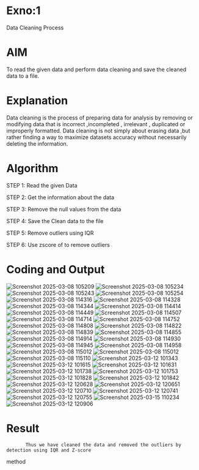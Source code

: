 # Exno:1
Data Cleaning Process

# AIM
To read the given data and perform data cleaning and save the cleaned data to a file.

# Explanation
Data cleaning is the process of preparing data for analysis by removing or modifying data that is incorrect ,incompleted , irrelevant , duplicated or improperly formatted. Data cleaning is not simply about erasing data ,but rather finding a way to maximize datasets accuracy without necessarily deleting the information.

# Algorithm
STEP 1: Read the given Data

STEP 2: Get the information about the data

STEP 3: Remove the null values from the data

STEP 4: Save the Clean data to the file

STEP 5: Remove outliers using IQR

STEP 6: Use zscore of to remove outliers


# Coding and Output
![Screenshot 2025-03-08 105209](https://github.com/user-attachments/assets/62b26d8e-0dc7-4bcc-9109-1b819b58c44d)
![Screenshot 2025-03-08 105234](https://github.com/user-attachments/assets/95629503-c4c0-4fa4-b4b0-3820a8509a4a)
![Screenshot 2025-03-08 105243](https://github.com/user-attachments/assets/9cc5b91b-6a47-4638-a164-1fbd0d85dd90)
![Screenshot 2025-03-08 105254](https://github.com/user-attachments/assets/7d5115cf-e07e-447d-8f78-57071bd1c59b)
![Screenshot 2025-03-08 114316](https://github.com/user-attachments/assets/d06dff7c-cafa-45c3-9320-4d8f85118163)
![Screenshot 2025-03-08 114328](https://github.com/user-attachments/assets/ca856563-3934-4e82-9caa-2e84f09f1370)
![Screenshot 2025-03-08 114344](https://github.com/user-attachments/assets/59fe83b5-3730-471d-a934-c4e4aa68237e)
![Screenshot 2025-03-08 114414](https://github.com/user-attachments/assets/560e7fe8-ffce-424f-b5e5-836a1350524f)
![Screenshot 2025-03-08 114449](https://github.com/user-attachments/assets/69338e61-6826-4cfc-8cb9-d42a5a214d3a)
![Screenshot 2025-03-08 114507](https://github.com/user-attachments/assets/0ac52ac0-8235-4117-9c8c-47f5534feb82)
![Screenshot 2025-03-08 114714](https://github.com/user-attachments/assets/60f543fb-f210-43fd-a96e-e4be6342be60)
![Screenshot 2025-03-08 114752](https://github.com/user-attachments/assets/1939add8-7944-491a-9f1b-49f606ce0670)
![Screenshot 2025-03-08 114808](https://github.com/user-attachments/assets/548f534e-e387-495a-a82b-c13727c134d8)
![Screenshot 2025-03-08 114822](https://github.com/user-attachments/assets/da5c2c4b-8987-45fb-b051-3aaa8ca21704)
![Screenshot 2025-03-08 114839](https://github.com/user-attachments/assets/24b6c347-378a-45d7-8335-bedd4f57c990)
![Screenshot 2025-03-08 114855](https://github.com/user-attachments/assets/6fec9e27-9955-4b6c-9d76-a777940e3be7)
![Screenshot 2025-03-08 114914](https://github.com/user-attachments/assets/290f4391-c753-452a-a085-3fd0e31fcb7b)
![Screenshot 2025-03-08 114930](https://github.com/user-attachments/assets/129db24e-d25a-42d2-8d43-54f1452d6ac2)
![Screenshot 2025-03-08 114945](https://github.com/user-attachments/assets/dac7ac42-6392-4b62-865f-1c71b953e673)
![Screenshot 2025-03-08 114958](https://github.com/user-attachments/assets/7cd1b0f1-106c-4b2c-9572-dab849dd9ce2)
![Screenshot 2025-03-08 115012](https://github.com/user-attachments/assets/d569c5d4-4e04-46ed-94ca-f4b038fc69d6)
![Screenshot 2025-03-08 115012](https://github.com/user-attachments/assets/7edb2986-3a1a-4162-83ed-267f3a3379cf)
![Screenshot 2025-03-08 115110](https://github.com/user-attachments/assets/c3e17238-7f87-46a9-b411-7361f6495fb2)
![Screenshot 2025-03-12 101343](https://github.com/user-attachments/assets/bb0b417a-44bc-4bc5-b1dc-cff589481c6e)
![Screenshot 2025-03-12 101615](https://github.com/user-attachments/assets/25e905c4-9a32-4baa-aab0-d449720c7c71)
![Screenshot 2025-03-12 101631](https://github.com/user-attachments/assets/d6270ce6-ca02-4a0f-9172-09058347c5a8)
![Screenshot 2025-03-12 101738](https://github.com/user-attachments/assets/ea9cde46-213d-49a6-93c7-1f60aa87881e)
![Screenshot 2025-03-12 101753](https://github.com/user-attachments/assets/093fc6f2-87f9-497b-a042-2e0a3fb78857)
![Screenshot 2025-03-12 101828](https://github.com/user-attachments/assets/c3a6f6e9-f540-42ff-ba91-3f668ef746b7)
![Screenshot 2025-03-12 101842](https://github.com/user-attachments/assets/ff00743d-6e78-4b64-8a21-1d62d135d28c)
![Screenshot 2025-03-12 120628](https://github.com/user-attachments/assets/27b84a95-49d1-4f0a-98ce-6ee20e2b1e56)
![Screenshot 2025-03-12 120651](https://github.com/user-attachments/assets/cc5053fe-ef0a-47d2-9ce4-16c9f3d5b107)
![Screenshot 2025-03-12 120710](https://github.com/user-attachments/assets/80faef2e-a76f-4e74-a324-d3b2664f950c)
![Screenshot 2025-03-12 120741](https://github.com/user-attachments/assets/476fb402-145a-4fb4-8cad-e3c7e591c9eb)
![Screenshot 2025-03-12 120755](https://github.com/user-attachments/assets/7076e7a2-2729-4203-ac59-dc25626538b5)
![Screenshot 2025-03-15 110234](https://github.com/user-attachments/assets/5eac6938-e937-455d-8771-f68cc5be8576)
![Screenshot 2025-03-12 120906](https://github.com/user-attachments/assets/6629ed8b-f633-42b1-83c6-bd3489d5c9c5)

# Result
           Thus we have cleaned the data and removed the outliers by detection using IQR and Z-score
 method   
          
